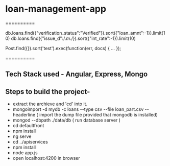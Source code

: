 # loan-management-app

==========

db.loans.find({"verification_status":"Verified"}).sort({"loan_amnt":-1}).limit(10)
db.loans.find({"issue_d":/.*m.*/}).sort({"int_rate":-1}).limit(10)

Post.find({}).sort('test').exec(function(err, docs) { ... });


==========

## Tech Stack used - Angular, Express, Mongo

## Steps to build the project-

 - extract the archieve and 'cd' into it.
 - mongoimport -d mydb -c loans --type csv --file loan_part.csv --headerline   ( import the dump file provided that mongodb is installed)
 - mongod --dbpath ./data/db  ( run database server )
 - cd defaultfront
 - npm install
 - ng serve
 - cd ../apiservices
 - npm install
 - node app.js
 - open localhost:4200 in browser
